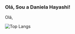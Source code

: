 ### Olá, Sou a Daniela Hayashi!

Olá, 

![Top Langs](https://github-readme-stats.vercel.app/api/top-langs/?username=anuraghazra&layout=compact&theme=tokyonight)
<!--
**danchih/danchih** is a ✨ _special_ ✨ repository because its `README.md` (this file) appears on your GitHub profile.

Here are some ideas to get you started:

- 🔭 I’m currently working on ...
- 🌱 I’m currently learning ...
- 👯 I’m looking to collaborate on ...
- 🤔 I’m looking for help with ...
- 💬 Ask me about ...
- 📫 How to reach me: ...
- 😄 Pronouns: ...
- ⚡ Fun fact: ...
-->
